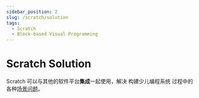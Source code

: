 ```yaml
---
sidebar_position: 2
slug: /scratch/solution
tags:
  - Scratch
  - Block-based Visual Programming
---
```


# Scratch Solution

Scratch 可以与其他的软件平台**集成**一起使用，解决 构建少儿编程系统 过程中的各种[场景问题](#)。



